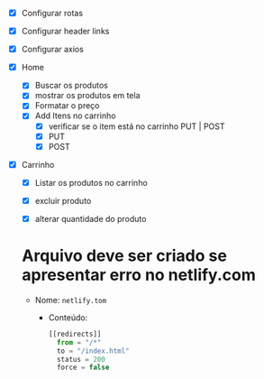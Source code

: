 - [x] Configurar rotas
- [x] Configurar header links
- [x] Configurar axios
- [x] Home
  - [x] Buscar os produtos
  - [x] mostrar os produtos em tela
  - [x] Formatar o preço
  - [x] Add Itens no carrinho
    - [x] verificar se o item está no carrinho PUT | POST
    - [x] PUT
    - [x] POST
- [x] Carrinho
  - [x] Listar os produtos no carrinho
  - [x] excluir produto
  - [x] alterar quantidade do produto


  # Arquivo deve ser criado se apresentar erro no netlify.com

  - Nome: `netlify.tom`
    - Conteúdo:
      
      ```ts
      [[redirects]]
        from = "/*"
        to = "/index.html"
        status = 200
        force = false
        ```
